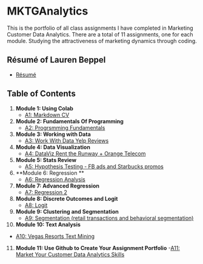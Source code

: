 # MKTGAnalytics
This is the portfolio of all class assignments I have completed in Marketing Customer Data Analytics. There are a total of 11 assignments, one for each module. Studying the attractiveness of marketing dynamics through coding.

## Résumé of Lauren Beppel
* [Résumé](https://colab.research.google.com/drive/1X3JK2SysONBOuLR8azkLOYloPC5BL0Ga#scrollTo=OlyFkazpNGWF)

## Table of Contents
1. **Module 1: Using Colab**
   - [A1: Markdown CV](...)
2. **Module 2: Fundamentals Of Programming**
   - [A2: Progrsmming Fundamentals](...)
3. **Module 3: Working with Data**
   - [A3: Work With Data Yelp Reviews](...)
4. **Module 4: Data Visualization**
   - [A4: DataViz Rent the Runway + Orange Telecom](...)
5. **Module 5: Stats Review** 
   - [A5: Hypothesis Testing - FB ads and Starbucks promos](...)
6. **Module 6: Regression **
   - [A6: Regression Analysis](...)
7. **Module 7: Advanced Regression**
   - [A7: Regression 2](...)
8. **Module 8: Discrete Outcomes and Logit**
   - [A8: Logit](...)
9. **Module 9: Clustering and Segmentation**
   - [A9: Segmentation (retail transactions and behavioral segmentation)](...)
10. **Module 10: Text Analysis**
   - [A10: Vegas Resorts Text Mining](...)
11. **Module 11: Use Github to Create Your Assignment Portfolio**
   -[A11: Market Your Customer Data Analytics Skills](...)

